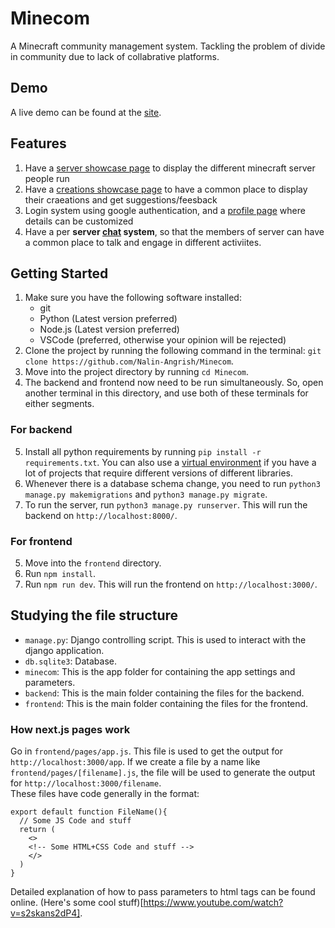 # Minecom
A Minecraft community management system. Tackling the problem of divide in community due to lack of collabrative platforms.

## Demo
A live demo can be found at the [site](https://minecom.onrender.com/servers).

## Features
1. Have a [server showcase page](https://minecom.onrender.com/servers) to display the different minecraft server people run
2. Have a [creations showcase page](https://minecom.onrender.com/servers) to have a common place to display their craeations and get suggestions/feesback
3. Login system using google authentication, and a [profile page](https://minecom.onrender.com/profile) where details can be customized
4. Have a per **server [chat](https://minecom.onrender.com/servers/1/chat) system**, so that the members of server can have a common place to talk and engage in different activiites. 

## Getting Started
1. Make sure you have the following software installed:
    - git
    - Python (Latest version preferred)
    - Node.js (Latest version preferred)
    - VSCode (preferred, otherwise your opinion will be rejected)
2. Clone the project by running the following command in the terminal: `git clone https://github.com/Nalin-Angrish/Minecom`.
3. Move into the project directory by running `cd Minecom`.
4. The backend and frontend now need to be run simultaneously. So, open another terminal in this directory, and use both of these terminals for either segments.

### For backend
5. Install all python requirements by running `pip install -r requirements.txt`. You can also use a [virtual environment](https://docs.python.org/3/library/venv.html) if you have a lot of projects that require different versions of different libraries.
6. Whenever there is a database schema change, you need to run `python3 manage.py makemigrations` and `python3 manage.py migrate`.
7. To run the server, run `python3 manage.py runserver`. This will run the backend on `http://localhost:8000/`.

### For frontend
5. Move into the `frontend` directory.
6. Run `npm install`.
7. Run `npm run dev`. This will run the frontend on `http://localhost:3000/`.

## Studying the file structure
- `manage.py`: Django controlling script. This is used to interact with the django application.
- `db.sqlite3`: Database.
- `minecom`: This is the app folder for containing the app settings and parameters.
- `backend`: This is the main folder containing the files for the backend.
- `frontend`: This is the main folder containing the files for the frontend.




### How next.js pages work
Go in `frontend/pages/app.js`. This file is used to get the output for `http://localhost:3000/app`. If we create a file by a name like `frontend/pages/[filename].js`, the file will be used to generate the output for `http://localhost:3000/filename`.  
These files have code generally in the format:  
```
export default function FileName(){
  // Some JS Code and stuff
  return (
    <>
    <!-- Some HTML+CSS Code and stuff -->
    </>
  )
}
```
Detailed explanation of how to pass parameters to html tags can be found online. (Here's some cool stuff)[https://www.youtube.com/watch?v=s2skans2dP4].